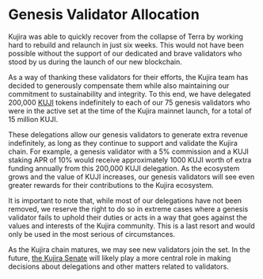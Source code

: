 # Genesis Validator Allocation

Kujira was able to quickly recover from the collapse of Terra by working hard to rebuild and relaunch in just six weeks. This would not have been possible without the support of our dedicated and brave validators who stood by us during the launch of our new blockchain.

As a way of thanking these validators for their efforts, the Kujira team has decided to generously compensate them while also maintaining our commitment to sustainability and integrity. To this end, we have delegated 200,000 [KUJI](../tokenomics/kuji-token/) tokens indefinitely to each of our 75 genesis validators who were in the active set at the time of the Kujira mainnet launch, for a total of 15 million KUJI.

These delegations allow our genesis validators to generate extra revenue indefinitely, as long as they continue to support and validate the Kujira chain. For example, a genesis validator with a 5% commission and a KUJI staking APR of 10% would receive approximately 1000 KUJI worth of extra funding annually from this 200,000 KUJI delegation. As the ecosystem grows and the value of KUJI increases, our genesis validators will see even greater rewards for their contributions to the Kujira ecosystem.

It is important to note that, while most of our delegations have not been removed, we reserve the right to do so in extreme cases where a genesis validator fails to uphold their duties or acts in a way that goes against the values and interests of the Kujira community. This is a last resort and would only be used in the most serious of circumstances.

As the Kujira chain matures, we may see new validators join the set. In the future, [the Kujira Senate](../dapps-and-infrastructure/senate.md) will likely play a more central role in making decisions about delegations and other matters related to validators.
